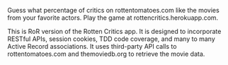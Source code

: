 Guess what percentage of critics on rottentomatoes.com like the movies from your favorite actors. Play the game at rottencritics.herokuapp.com.

This is RoR version of the Rotten Critics app. It is designed to incorporate RESTful APIs, session cookies, TDD code coverage, and many to many Active Record associations. It uses third-party API calls to rottentomatoes.com and themoviedb.org to retrieve the movie data.